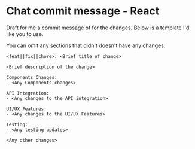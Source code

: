 # Chat commit message - React

Draft for me a commit message of for the changes. Below is a template I'd like you to use.

You can omit any sections that didn't doesn't have any changes.

```
<feat||fix||chore>: <Brief title of change>

<Brief description of the change>

Components Changes:
- <Any Components changes>

API Integration:
- <Any changes to the API integration>

UI/UX Features:
- <Any changes to the UI/UX Features>

Testing:
- <Any testing updates>

<Any other changes>
```
